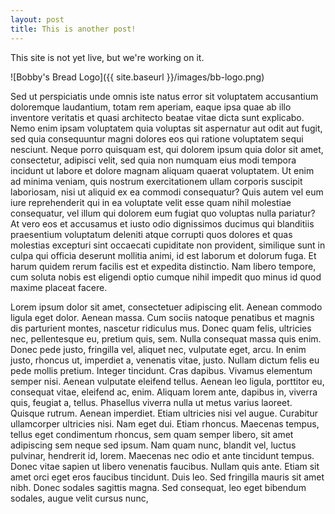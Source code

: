 ```yaml
---
layout: post
title: This is another post!
---
```


This site is not yet live, but we're working on it.

![Bobby's Bread Logo]({{ site.baseurl }}/images/bb-logo.png)

 Sed ut perspiciatis unde omnis iste natus error sit voluptatem accusantium doloremque laudantium, totam rem aperiam, eaque ipsa quae ab illo inventore veritatis et quasi architecto beatae vitae dicta sunt explicabo. Nemo enim ipsam voluptatem quia voluptas sit aspernatur aut odit aut fugit, sed quia consequuntur magni dolores eos qui ratione voluptatem sequi nesciunt.  Neque porro quisquam est, qui dolorem ipsum quia dolor sit amet, consectetur, adipisci velit, sed quia non numquam eius modi tempora incidunt ut labore et dolore magnam aliquam quaerat voluptatem. Ut enim ad minima veniam, quis nostrum exercitationem ullam corporis suscipit laboriosam, nisi ut aliquid ex ea commodi consequatur?  Quis autem vel eum iure reprehenderit qui in ea voluptate velit esse quam nihil molestiae consequatur, vel illum qui dolorem eum fugiat quo voluptas nulla pariatur? At vero eos et accusamus et iusto odio dignissimos ducimus qui blanditiis praesentium voluptatum deleniti atque corrupti quos dolores et quas molestias excepturi sint occaecati cupiditate non provident, similique sunt in culpa qui officia deserunt mollitia animi, id est laborum et dolorum fuga.  Et harum quidem rerum facilis est et expedita distinctio.  Nam libero tempore, cum soluta nobis est eligendi optio cumque nihil impedit quo minus id quod maxime placeat facere.

  Lorem ipsum dolor sit amet, consectetuer adipiscing elit.  Aenean commodo ligula eget dolor.  Aenean massa.  Cum sociis natoque penatibus et magnis dis parturient montes, nascetur ridiculus mus.  Donec quam felis, ultricies nec, pellentesque eu, pretium quis, sem.  Nulla consequat massa quis enim. Donec pede justo, fringilla vel, aliquet nec, vulputate eget, arcu.  In enim justo, rhoncus ut, imperdiet a, venenatis vitae, justo.  Nullam dictum felis eu pede mollis pretium.  Integer tincidunt.  Cras dapibus.  Vivamus elementum semper nisi.  Aenean vulputate eleifend tellus. Aenean leo ligula, porttitor eu, consequat vitae, eleifend ac, enim.  Aliquam lorem ante, dapibus in, viverra quis, feugiat a, tellus.  Phasellus viverra nulla ut metus varius laoreet.  Quisque rutrum.  Aenean imperdiet.  Etiam ultricies nisi vel augue.  Curabitur ullamcorper ultricies nisi. Nam eget dui.  Etiam rhoncus.  Maecenas tempus, tellus eget condimentum rhoncus, sem quam semper libero, sit amet adipiscing sem neque sed ipsum.  Nam quam nunc, blandit vel, luctus pulvinar, hendrerit id, lorem.  Maecenas nec odio et ante tincidunt tempus.  Donec vitae sapien ut libero venenatis faucibus.  Nullam quis ante.  Etiam sit amet orci eget eros faucibus tincidunt.  Duis leo.  Sed fringilla mauris sit amet nibh.  Donec sodales sagittis magna.  Sed consequat, leo eget bibendum sodales, augue velit cursus nunc,
  